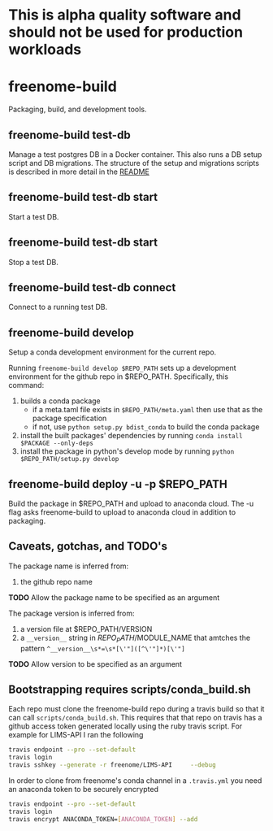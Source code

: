 # This is alpha quality software and should not be used for production workloads

# freenome-build
Packaging, build, and development tools.

## freenome-build test-db
Manage a test postgres DB in a Docker container. This also runs a DB setup script and DB migrations. The structure of the setup and migrations scripts is described in more detail in the  [README](./freenome_build/database_template/README.md)

## freenome-build test-db start
Start a test DB.

## freenome-build test-db start
Stop a test DB.

## freenome-build test-db connect
Connect to a running test DB.


## freenome-build develop
Setup a conda development environment for the current repo.

Running `freenome-build develop $REPO_PATH` sets up a development environment for the github repo in $REPO_PATH. Specifically, this command:
1) builds a conda package
   - if a meta.taml file exists in `$REPO_PATH/meta.yaml` then use that as the package specification
   - if not, use `python setup.py bdist_conda` to build the conda package
2) install the built packages' dependencies by running `conda install $PACKAGE --only-deps`
3) install the package in python's develop mode by running `python $REPO_PATH/setup.py develop` 

## freenome-build deploy -u -p $REPO_PATH
Build the package in $REPO_PATH and upload to anaconda cloud. The -u flag asks freenome-build to upload to anaconda cloud in addition to packaging.


## Caveats, gotchas, and TODO's
The package name is inferred from:
1) the github repo name

__TODO__ Allow the package name to be specified as an argument

The package version is inferred from:
1) a version file at $REPO_PATH/VERSION
2) a `__version__` string in $REPO_PATH/$MODULE_NAME that amtches the pattern `^__version__\s*=\s*[\'"]([^\'"]*)[\'"]`

__TODO__ Allow version to be specified as an argument

## Bootstrapping requires scripts/conda_build.sh
Each repo must clone the freenome-build repo during a travis build so that it can call `scripts/conda_build.sh`. This requires that that repo on travis has a github access token generated locally using the ruby travis script. For example for LIMS-API I ran the following

```bash
travis endpoint --pro --set-default
travis login
travis sshkey --generate -r freenome/LIMS-API     --debug
```

In order to clone from freenome's conda channel in a `.travis.yml` you need an anaconda token to be securely encrypted


```bash
travis endpoint --pro --set-default
travis login
travis encrypt ANACONDA_TOKEN=[ANACONDA_TOKEN] --add
```
